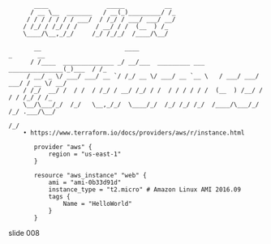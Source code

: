            ____                _____           __
          / __ \__  _______   / __(_)_________/ /_
         / / / / / / / ___/  / /_/ / ___/ ___/ __/
        / /_/ / /_/ / /     / __/ / /  (__  ) /_
        \____/\__,_/_/     /_/ /_/_/  /____/\__/

           __                       ____                                       _       __
          / /____  ______________ _/ __/___  _________ ___     _______________(_)___  / /_
         / __/ _ \/ ___/ ___/ __ `/ /_/ __ \/ ___/ __ `__ \   / ___/ ___/ ___/ / __ \/ __/
        / /_/  __/ /  / /  / /_/ / __/ /_/ / /  / / / / / /  (__  ) /__/ /  / / /_/ / /_
        \__/\___/_/  /_/   \__,_/_/  \____/_/  /_/ /_/ /_/  /____/\___/_/  /_/ .___/\__/
                                                                            /_/
        • https://www.terraform.io/docs/providers/aws/r/instance.html

           provider "aws" {
               region = "us-east-1"
           }

           resource "aws_instance" "web" {
               ami = "ami-0b33d91d"
               instance_type = "t2.micro" # Amazon Linux AMI 2016.09
               tags {
                   Name = "HelloWorld"
               }
           }
















































































slide 008

